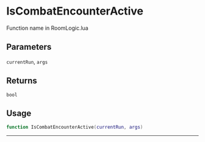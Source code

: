 # IsCombatEncounterActive
Function name in RoomLogic.lua
## Parameters
`currentRun`, `args`
## Returns
`bool`
## Usage
```lua
function IsCombatEncounterActive(currentRun, args)
```
---
